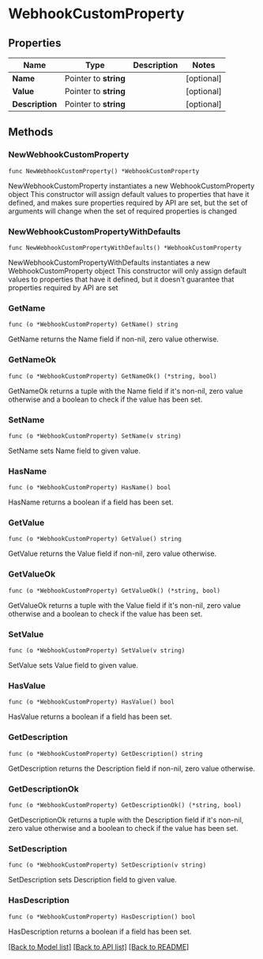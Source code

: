 # WebhookCustomProperty

## Properties

Name | Type | Description | Notes
------------ | ------------- | ------------- | -------------
**Name** | Pointer to **string** |  | [optional] 
**Value** | Pointer to **string** |  | [optional] 
**Description** | Pointer to **string** |  | [optional] 

## Methods

### NewWebhookCustomProperty

`func NewWebhookCustomProperty() *WebhookCustomProperty`

NewWebhookCustomProperty instantiates a new WebhookCustomProperty object
This constructor will assign default values to properties that have it defined,
and makes sure properties required by API are set, but the set of arguments
will change when the set of required properties is changed

### NewWebhookCustomPropertyWithDefaults

`func NewWebhookCustomPropertyWithDefaults() *WebhookCustomProperty`

NewWebhookCustomPropertyWithDefaults instantiates a new WebhookCustomProperty object
This constructor will only assign default values to properties that have it defined,
but it doesn't guarantee that properties required by API are set

### GetName

`func (o *WebhookCustomProperty) GetName() string`

GetName returns the Name field if non-nil, zero value otherwise.

### GetNameOk

`func (o *WebhookCustomProperty) GetNameOk() (*string, bool)`

GetNameOk returns a tuple with the Name field if it's non-nil, zero value otherwise
and a boolean to check if the value has been set.

### SetName

`func (o *WebhookCustomProperty) SetName(v string)`

SetName sets Name field to given value.

### HasName

`func (o *WebhookCustomProperty) HasName() bool`

HasName returns a boolean if a field has been set.

### GetValue

`func (o *WebhookCustomProperty) GetValue() string`

GetValue returns the Value field if non-nil, zero value otherwise.

### GetValueOk

`func (o *WebhookCustomProperty) GetValueOk() (*string, bool)`

GetValueOk returns a tuple with the Value field if it's non-nil, zero value otherwise
and a boolean to check if the value has been set.

### SetValue

`func (o *WebhookCustomProperty) SetValue(v string)`

SetValue sets Value field to given value.

### HasValue

`func (o *WebhookCustomProperty) HasValue() bool`

HasValue returns a boolean if a field has been set.

### GetDescription

`func (o *WebhookCustomProperty) GetDescription() string`

GetDescription returns the Description field if non-nil, zero value otherwise.

### GetDescriptionOk

`func (o *WebhookCustomProperty) GetDescriptionOk() (*string, bool)`

GetDescriptionOk returns a tuple with the Description field if it's non-nil, zero value otherwise
and a boolean to check if the value has been set.

### SetDescription

`func (o *WebhookCustomProperty) SetDescription(v string)`

SetDescription sets Description field to given value.

### HasDescription

`func (o *WebhookCustomProperty) HasDescription() bool`

HasDescription returns a boolean if a field has been set.


[[Back to Model list]](../README.md#documentation-for-models) [[Back to API list]](../README.md#documentation-for-api-endpoints) [[Back to README]](../README.md)


